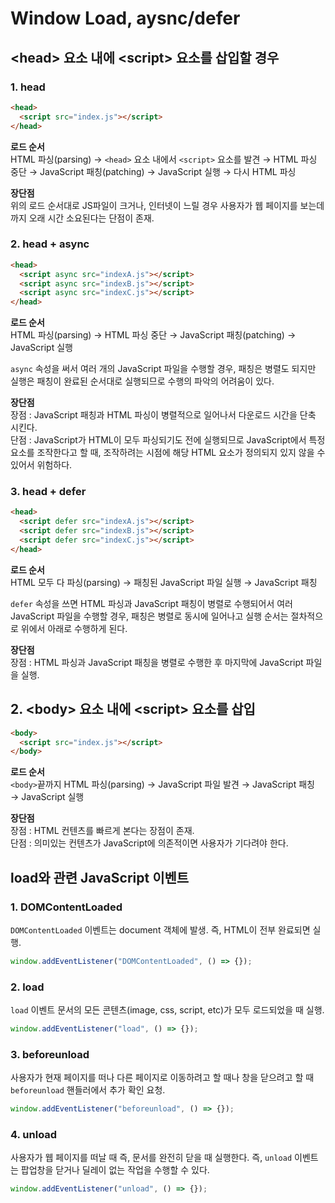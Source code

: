# Window Load, aysnc/defer

## &lt;head&gt; 요소 내에 &lt;script&gt; 요소를 삽입할 경우

### 1. head

```html
<head>
  <script src="index.js"></script>
</head>
```

**로드 순서**  
HTML 파싱(parsing) → `<head>` 요소 내에서 `<script>` 요소를 발견 → HTML 파싱 중단 → JavaScript 패칭(patching) → JavaScript 실행 → 다시 HTML 파싱

**장단점**  
위의 로드 순서대로 JS파일이 크거나, 인터넷이 느릴 경우 사용자가 웹 페이지를 보는데 까지 오래 시간 소요된다는 단점이 존재.

### 2. head + async

```html
<head>
  <script async src="indexA.js"></script>
  <script async src="indexB.js"></script>
  <script async src="indexC.js"></script>
</head>
```

**로드 순서**  
HTML 파싱(parsing) →  HTML 파싱 중단 → JavaScript 패칭(patching) → JavaScript 실행  

`async` 속성을 써서 여러 개의 JavaScript 파일을 수행할 경우, 패칭은 병렬도 되지만 실행은 패칭이 완료된 순서대로 실행되므로 수행의 파악의 어려움이 있다.

**장단점**  
장점 : JavaScript 패칭과 HTML 파싱이 병렬적으로 일어나서 다운로드 시간을 단축 시킨다.  
단점 : JavaScript가 HTML이 모두 파싱되기도 전에 실행되므로 JavaScript에서 특정 요소를 조작한다고 할 때, 조작하려는 시점에 해당 HTML 요소가 정의되지 있지 않을 수 있어서 위험하다.

### 3. head + defer

```html
<head>
  <script defer src="indexA.js"></script>
  <script defer src="indexB.js"></script>
  <script defer src="indexC.js"></script>
</head>
```

**로드 순서**  
HTML 모두 다 파싱(parsing) →  패칭된 JavaScript 파일 실행 → JavaScript 패칭

`defer` 속성을 쓰면 HTML 파싱과 JavaScript 패칭이 병렬로 수행되어서 여러 JavaScript 파일을 수행할 경우, 패칭은 병렬로 동시에 일어나고 실행 순서는 절차적으로 위에서 아래로 수행하게 된다.

**장단점**  
장점 : HTML 파싱과 JavaScript 패칭을 병렬로 수행한 후 마지막에 JavaScript 파일을 실행.

## 2. &lt;body&gt; 요소 내에 &lt;script&gt; 요소를 삽입

```html
<body>
  <script src="index.js"></script>
</body>
```

**로드 순서**  
`<body>`끝까지 HTML 파싱(parsing) → JavaScript 파일 발견 → JavaScript 패칭  → JavaScript 실행

**장단점**  
장점 : HTML 컨텐츠를 빠르게 본다는 장점이 존재.  
단점 : 의미있는 컨텐츠가 JavaScript에 의존적이면 사용자가 기다려야 한다.

## load와 관련 JavaScript 이벤트

### 1. DOMContentLoaded

`DOMContentLoaded` 이벤트는 document 객체에 발생. 즉, HTML이 전부 완료되면 실행.

```js
window.addEventListener("DOMContentLoaded", () => {});
```

### 2. load

`load` 이벤트 문서의 모든 콘텐츠(image, css, script, etc)가 모두 로드되었을 때 실행.

```js
window.addEventListener("load", () => {});
```

### 3. beforeunload

사용자가 현재 페이지를 떠나 다른 페이지로 이동하려고 할 때나 창을 닫으려고 할 때 `beforeunload` 핸들러에서 추가 확인 요청.

```js
window.addEventListener("beforeunload", () => {});
```

### 4. unload

사용자가 웹 페이지를 떠날 때 즉, 문서를 완전히 닫을 때 실행한다. 즉, `unload` 이벤트는 팝업창을 닫거나 딜레이 없는 작업을 수행할 수 있다.

```js
window.addEventListener("unload", () => {});
```
